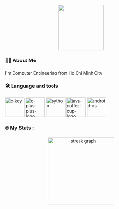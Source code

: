<div align="center">
  <img height="150" src="https://media.giphy.com/media/M9gbBd9nbDrOTu1Mqx/giphy.gif"  />
</div>


<h3 align="left">👩‍💻  About Me</h3>

###

<p align="left">I'm Computer Engineering from Ho Chi Minh City<br></p>

###

<h3 align="left">🛠 Language and tools</h3>

###

<div align="left">
  <img width="64" height="64" src="https://img.icons8.com/nolan/64/c-key.png" alt="c-key"/>
  <img width="64" height="64" src="https://img.icons8.com/nolan/64/c-plus-plus-logo.png" alt="c-plus-plus-logo"/>
  <img width="64" height="64" src="https://img.icons8.com/nolan/64/python.png" alt="python"/>
  <img width="64" height="64" src="https://img.icons8.com/nolan/64/java-coffee-cup-logo.png" alt="java-coffee-cup-logo"/>
  <img width="64" height="64" src="https://img.icons8.com/nolan/64/android-os.png" alt="android-os"/>
</div>

###

<h3 align="left">🔥   My Stats :</h3>

###

<div align="center">
  <img src="https://streak-stats.demolab.com?user=maurodesouza&locale=en&mode=daily&theme=dark&hide_border=false&border_radius=5&order=3" height="220" alt="streak graph"  />
</div>

###
